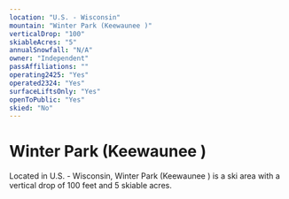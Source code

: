 ```yaml
---
location: "U.S. - Wisconsin"
mountain: "Winter Park (Keewaunee )"
verticalDrop: "100"
skiableAcres: "5"
annualSnowfall: "N/A"
owner: "Independent"
passAffiliations: ""
operating2425: "Yes"
operated2324: "Yes"
surfaceLiftsOnly: "Yes"
openToPublic: "Yes"
skied: "No"
---
```


# Winter Park (Keewaunee )

Located in U.S. - Wisconsin, Winter Park (Keewaunee ) is a ski area with a vertical drop of 100 feet and 5 skiable acres.